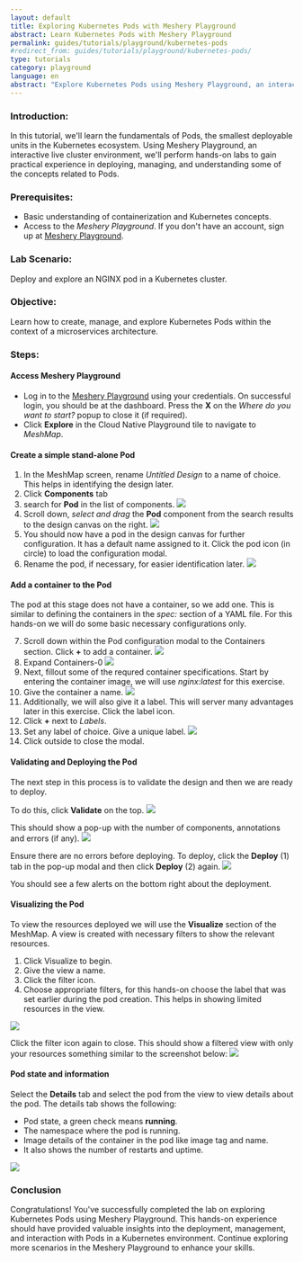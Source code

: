 ```yaml
---
layout: default
title: Exploring Kubernetes Pods with Meshery Playground
abstract: Learn Kubernetes Pods with Meshery Playground
permalink: guides/tutorials/playground/kubernetes-pods
#redirect_from: guides/tutorials/playground/kubernetes-pods/
type: tutorials
category: playground
language: en
abstract: "Explore Kubernetes Pods using Meshery Playground, an interactive live cluster environment, through a series of hands-on excercises."
---
```


### Introduction:
In this tutorial, we'll learn the fundamentals of Pods, the smallest deployable units in the Kubernetes ecosystem. Using Meshery Playground, an interactive live cluster environment, we'll perform hands-on labs to gain practical experience in deploying, managing, and understanding some of the concepts related to Pods.

### Prerequisites:
- Basic understanding of containerization and Kubernetes concepts.
- Access to the _Meshery Playground_. If you don't have an account, sign up at [Meshery Playground](https://meshery.layer5.io/).

### Lab Scenario:
Deploy and explore an NGINX pod in a Kubernetes cluster.

### Objective:
Learn how to create, manage, and explore Kubernetes Pods within the context of a microservices architecture.

### Steps:

#### Access Meshery Playground
   - Log in to the [Meshery Playground](https://meshery.layer5.io/) using your credentials. On successful login, you should be at the dashboard. Press the **X** on the _Where do you want to start?_ popup to close it (if required).
   - Click **Explore** in the Cloud Native Playground tile to navigate to _MeshMap_.

#### Create a simple stand-alone Pod
   1. In the MeshMap screen, rename _Untitled Design_ to a name of choice. This helps in identifying the design later.
   2. Click **Components** tab
   3. search for **Pod** in the list of components.
      <img src="../screenshots/2024-02-22_18-20.png">
   4. Scroll down, _select and drag_ the **Pod** component from the search results to the design canvas on the right.
      <img src="../screenshots/2024-02-22_18-32.png">
   5. You should now have a pod in the design canvas for further configuration. It has a default name assigned to it.
      Click the pod icon (in circle) to load the configuration modal.
   6. Rename the pod, if necessary, for easier identification later.
      <img src="../screenshots/2024-02-22_18-35.png">
   
#### Add a container to the Pod
The pod at this stage does not have a container, so we add one. This is similar to defining the containers in the _spec:_ section of a YAML file. For this hands-on we will do some basic necessary configurations only.

   7. Scroll down within the Pod configuration modal to the Containers section. Click **+** to add a container.
      <img src="../screenshots/2024-02-23_11-54.png">
   8. Expand Containers-0
      <img src="../screenshots/2024-02-23_11-54_1.png">
   9. Next, fillout some of the requred container specifications. Start by entering the container image, we will use _nginx:latest_ for this exercise.
   10. Give the container a name.
       <img src="../screenshots/2024-02-23_11-57.png"> 
   11. Additionally, we will also give it a label. This will server many advantages later in this exercise. Click the label icon.
   12. Click **+** next to _Labels_. 
   13. Set any label of choice. Give a unique label.
       <img src="../screenshots/2024-02-25_18-18.png">
   12. Click outside to close the modal.

#### Validating and Deploying the Pod
The next step in this process is to validate the design and then we are ready to deploy. 

To do this, click **Validate** on the top. 
<img src="../screenshots/2024-02-23_19-52.png">

This should show a pop-up with the number of components, annotations and errors (if any).
<img src="../screenshots/2024-02-23_19-54.png">

Ensure there are no errors before deploying. To deploy, click the **Deploy** (1) tab in the pop-up modal and then click **Deploy** (2) again.
<img src="../screenshots/2024-02-23_19-56.png">

You should see a few alerts on the bottom right about the deployment.

#### Visualizing the Pod
To view the resources deployed we will use the **Visualize** section of the MeshMap. A view is created with necessary filters to show the relevant resources.
 1. Click Visualize to begin.
 2. Give the view a name.
 3. Click the filter icon.
 4. Choose appropriate filters, for this hands-on choose the label that was set earlier during the pod creation. This helps in showing limited resources in the view.
<img src="../screenshots/2024-02-25_18-22.png">

Click the filter icon again to close. This should show a filtered view with only your resources something similar to the screenshot below:
<img src="../screenshots/2024-02-25_18-25.png">

#### Pod state and information
Select the **Details** tab and select the pod from the view to view details about the pod.
The details tab shows the following:
 - Pod state, a green check means **running**.
 - The namespace where the pod is running.
 - Image details of the container in the pod like image tag and name.
 - It also shows the number of restarts and uptime.

<img src="../screenshots/2024-02-25_17-38.png">

### Conclusion
Congratulations! You've successfully completed the lab on exploring Kubernetes Pods using Meshery Playground. This hands-on experience should have provided valuable insights into the deployment, management, and interaction with Pods in a Kubernetes environment. Continue exploring more scenarios in the Meshery Playground to enhance your skills.
